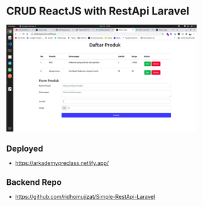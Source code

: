 # CRUD ReactJS with RestApi Laravel
![Priview](public/Screenshot%20from%202020-11-14%2016-02-09.png?raw=true)

## Deployed
- https://arkademypreclass.netlify.app/

## Backend Repo
- https://github.com/ridhomujizat/Simple-RestApi-Laravel
